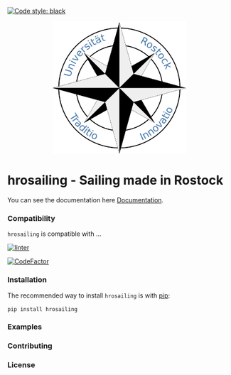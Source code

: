 [![Code style: black](https://img.shields.io/badge/code%20style-black-000000.svg)](https://github.com/psf/black)

<p align="center">
    <img src="logo.png" width=300px height=300px alt="hrosailing">
</p>

hrosailing - Sailing made in Rostock
====================================

You can see the documentation here [Documentation](https://hrosailing.github.io/hrosailing/ "hrosailing").

### Compatibility 

`hrosailing` is compatible with ... 

<!-- [![Python version](..) -->
[![linter](https://github.com/hrosailing/hrosailing/actions/workflows/linting.yml/badge.svg)](https://github.com/hrosailing/hrosailing/actions/workflows/linting.yml)
<!-- [![Build Status](https://github.com/vfdannenberg/hrosailing/actions/workflows) -->
[![CodeFactor](https://www.codefactor.io/repository/github/hrosailing/hrosailing/badge)](https://www.codefactor.io/repository/github/hrosailing/hrosailing)
<!-- [![Coverage Status](..) -->

### Installation

The recommended way to install `hrosailing` is with 
[pip](http://pypi.python.org/pypi/pip/):
    
    pip install hrosailing

<!-- [![PyPI version](..) -->
<!-- [![PyPI downloads](..) -->

### Examples



### Contributing 


### License 
